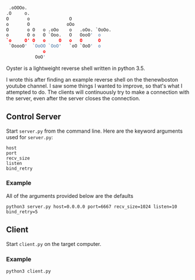 ```python
 .oOOOo.
.O     o.
O       o               O
o       O              oOo
O       o O   o .oOo    o   .oOo. `OoOo.
o       O o   O `Ooo.   O   OooO'  o
`o     O' O   o     O   o   O      O
 `OoooO'  `OoOO `OoO'   `oO `OoO'  o
              o
           OoO'
```

Oyster is a lightweight reverse shell written in python 3.5.

I wrote this after finding an example reverse shell on the thenewboston youtube channel.  I saw some things I wanted to
improve, so that's what I attempted to do.  The clients will continuously try to make a connection with the server, even
after the server closes the connection.

## Control Server

Start `server.py` from the command line.  Here are the keyword arguments used for `server.py`:

```
host
port
recv_size
listen
bind_retry
```

### Example

All of the arguments provided below are the defaults

```
python3 server.py host=0.0.0.0 port=6667 recv_size=1024 listen=10 bind_retry=5
```

## Client

Start `client.py` on the target computer.

### Example

```
python3 client.py
```
